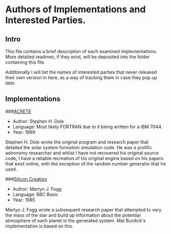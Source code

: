 # Authors of Implementations and Interested Parties.

## Intro

This file contains a brief description of each examined implementations. More detailed readmes, if they exist, will be deposited into the folder containing 
this file.

Additionally I will list the names of interested parties that never released their own version in here, as a way of tracking them in case they pop up later.

## Implementations

###[ACRETE](https://scholar.google.com/scholar?cluster=2649232823724285381&hl=en&as_sdt=0,5)

- Author: Stephen H. Dole
- Language: Most likely FORTRAN due to it being written for a IBM 7044.
- Year: 1969

Stephen H. Dole wrote the original program and research paper that detailed the solar system formation simulation code. He was a prolific astronomy 
researcher and whilst I have not recovered his original source code; I have a reliable recreation of his original engine based on his papers that exist online, 
with the exception of the random number generator that he used.

###[Silicon Creation](https://scholar.google.com/scholar?cluster=9385174980475541539&hl=en&as_sdt=0,5)

- Author: Martyn J. Fogg
- Language: BBC Basic
- Year: 1985

Martyn J. Fogg wrote a subsequent research paper that attempted to vary the mass of the star and build up information about the potential atmosphere of each 
planet in the generated system. Mat Burdick's implementation is based on this.
